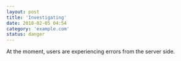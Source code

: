 ```yaml
---
layout: post
title: 'Investigating'
date: 2018-02-05 04:54
category: 'example.com'
status: danger
---
```


At the moment, users are experiencing errors from the server side.